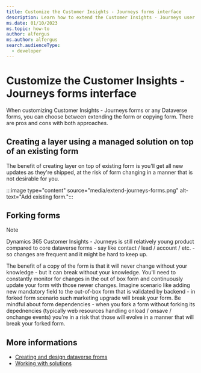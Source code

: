 ```yaml
---
title: Customize the Customer Insights - Journeys forms interface
description: Learn how to extend the Customer Insights - Journeys user interface to customize forms.
ms.date: 01/10/2023
ms.topic: how-to
author: alfergus
ms.author: alfergus
search.audienceType: 
  - developer
---
```


# Customize the Customer Insights - Journeys forms interface

When customizing Customer Insights - Journeys forms or any Dataverse forms, you can choose between extending the form or copying form. There are pros and cons with both approaches.

## Creating a layer using a managed solution on top of an existing form

The benefit of creating layer on top of existing form is you'll get all new updates as they're shipped, at the risk of form changing in a manner that is not desirable for you.

:::image type="content" source="media/extend-journeys-forms.png" alt-text="Add existing form.":::

## Forking forms

> [!NOTE]
> Dynamics 365 Customer Insights - Journeys is still relatively young product compared to core dataverse forms - say like contact / lead / account / etc. - so changes are frequent and it might be hard to keep up. 

The benefit of a copy of the form is that it will never change without your knowledge - but it can break without your knowledge. You'll need to constantly monitor for changes in the out of box form and continuously update your form with those newer changes.
Imagine scenario like adding new mandatory field to the out-of-box form that is validated by backend - in forked form scenario such marketing upgrade will break your form.
Be mindful about form dependencies - when you fork a form without forking its depednencies (typically web resources handling onload / onsave / onchange events) you're in a risk that those will evolve in a manner that will break your forked form.

## More informations 

- [Creating and design dataverse froms](/dynamics365/customerengagement/on-premises/customize/create-design-forms)
- [Working with solutions](/dynamics365/customerengagement/on-premises/customize/solutions-overview)


